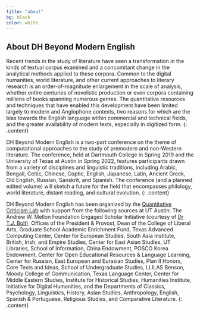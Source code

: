 ```yaml
---
title: "about"
bg: black
color: white
---
```


## About DH Beyond Modern English

Recent trends in the study of literature have seen a transformation in the kinds of textual corpus examined and a concomitant change in the analytical methods applied to these corpora. Common to the digital humanities, world literature, and other current approaches to literary research is an order-of-magnitude enlargement in the scale of analysis, whether entire centuries of novelistic production or even corpora containing millions of books spanning numerous genres. The quantitative resources and techniques that have enabled this development have been limited largely to modern and Anglophone contexts, two reasons for which are the bias towards the English language within commercial and technical fields, and the greater availability of modern texts, especially in digitized form.
{: .content}

DH Beyond Modern English is a two-part conference on the theme of computational approaches to the study of premodern and non-Western literature. The conference, held at Dartmouth College in Spring 2019 and the University of Texas at Austin in Spring 2022, features participants drawn from a variety of disciplines and linguistic traditions, including Arabic, Bengali, Celtic, Chinese, Coptic, English, Japanese, Latin, Ancient Greek, Old English, Russian, Sanskrit, and Spanish. The conference (and a planned edited volume) will sketch a future for the field that encompasses philology, world literature, distant reading, and cultural evolution.
{: .content}

DH Beyond Modern English has been organized by the [Quantitative Criticism Lab](https://www.qcrit.org/) with support from the following sources at UT Austin: The Andrew W. Mellon Foundation Engaged Scholar Initiative (courtesy of [Dr T.J. Bolt](https://classics.fsu.edu/person/thomas-bolt)), Offices of the President & Provost, Dean of the College of Liberal Arts, Graduate School Academic Enrichment Fund, Texas Advanced Computing Center, Center for European Studies, South Asia Institute, British, Irish, and Empire Studies, Center for East Asian Studies, UT Libraries, School of Information, China Endowment, POSCO Korea Endowment, Center for Open Educational Resources & Language Learning, Center for Russian, East European and Eurasian Studies, Plan II Honors, Core Texts and Ideas, School of Undergraduate Studies, LLILAS Benson, Moody College of Communication, Texas Language Center, Center for Middle Eastern Studies, Institute for Historical Studies, Humanities Institute, Initiative for Digital Humanities, and the Departments of Classics, Psychology, Linguistics, History, Asian Studies, Anthropology, English, Spanish & Portuguese, Religious Studies, and Comparative Literature.
{: .content}
